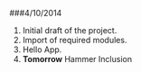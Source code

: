 ###4/10/2014

1. Initial draft of the project.
2. Import of required modules.
3. Hello App.
4. **Tomorrow** Hammer Inclusion

